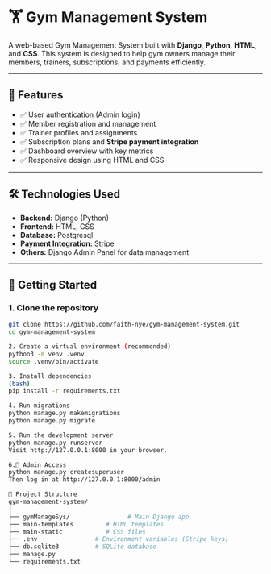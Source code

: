 # 🏋️ Gym Management System

A web-based Gym Management System built with **Django**, **Python**, **HTML**, and **CSS**. This system is designed to help gym owners manage their members, trainers, subscriptions, and payments efficiently.

---

## 📌 Features

- ✅ User authentication (Admin login)
- ✅ Member registration and management
- ✅ Trainer profiles and assignments
- ✅ Subscription plans and **Stripe payment integration** 
- ✅ Dashboard overview with key metrics
- ✅ Responsive design using HTML and CSS

---

## 🛠️ Technologies Used

- **Backend:** Django (Python)
- **Frontend:** HTML, CSS
- **Database:** Postgresql
- **Payment Integration:** Stripe
- **Others:** Django Admin Panel for data management

---

## 🚀 Getting Started

### 1. Clone the repository
```bash
git clone https://github.com/faith-nye/gym-management-system.git
cd gym-management-system

2. Create a virtual environment (recommended)
python3 -m venv .venv
source .venv/bin/activate

3. Install dependencies
(bash)
pip install -r requirements.txt

4. Run migrations
python manage.py makemigrations
python manage.py migrate

5. Run the development server
python manage.py runserver
Visit http://127.0.0.1:8000 in your browser.

6.🔐 Admin Access
python manage.py createsuperuser
Then log in at http://127.0.0.1:8000/admin

📂 Project Structure
gym-management-system/
│
├── gymManageSys/                # Main Django app
├── main-templates         # HTML templates
├── main-static            # CSS files
├── .env                # Environment variables (Stripe keys)
├── db.sqlite3          # SQLite database
├── manage.py
└── requirements.txt
